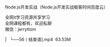 Node.js开发实战（Node.js开发实战极客时间百度云）

全网it学习资源共享学习<br>全网课程都有，欢迎私聊<br>微信：jerryttom<br>

| &nbsp;&nbsp;└──56丨结束语].mp4 &nbsp;63.53M